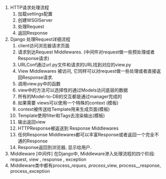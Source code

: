 1. HTTP请求处理流程
   1. 加载settings配置
   2. 创建WSGIServer
   3. 处理Request
   4. 返回Response
2. Django 处理Request详细流程
   1. client访问浏览器请求页面
   2. 请求到达Request Middlewares. \(中间件对request做一些预处理或者Response请求\)
   3. URLConf通过url.py文件和请求的URL找到对应的view.py
   4. View Middlewares 被访问, 它同样可以对request做一些处理或者直接返回Response请求.
   5. 调用view.py中的函数
   6. view中的方法可以选择性的通过Models访问底层的数据
   7. 所有的Model-to-DB的交互都是通过manager完成的
   8. 如果需要 views可以使用一个特殊的context  \(模板\)
   9. context被传送给Template用来生成页面\(模板\)
   10. Template使用filter和Tags去渲染输出\(模板\)
   11. 输出返回view
   12. HTTPResponse被返送到 Response Middlewares
   13. 任何Response Middlewares都可以丰富Response或者返回一个完全不通的Response
   14. Response返回到浏览器, 显示给用户.
3. Middleware \[中间件\]
   在Django中, Middleware渗入处理流程的四个阶段: request, view , response , exception
4. Middleware类中都有process\__reques, process_\_view,  process\_\_response, process\_exception



